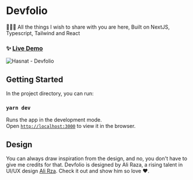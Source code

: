 # Devfolio

👨🏻‍💻 All the things I wish to share with you are here, Built on NextJS, Typescript, Tailwind and React 

### ✨ [Live Demo](https://www.hasnatdev.com/)

![Hasnat - Devfolio](https://res.cloudinary.com/duiggbjad/image/upload/v1684662792/hasnat-devfolio_j7hehj.png)

## Getting Started 

In the project directory, you can run:

### `yarn dev`

Runs the app in the development mode.\
Open [`http://localhost:3000`](http://localhost:3000) to view it in the browser.

## Design

You can always draw inspiration from the design, and no, you don't have to give me credits for that. Devfolio is designed by Ali Raza, a rising talent in UI/UX design [Ali Rza](https://www.linkedin.com/in/alirzahere). Check it out and show him so love ❤️.
